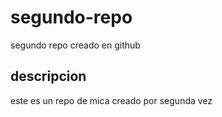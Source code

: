# segundo-repo
segundo repo creado en github
## descripcion
este es un repo de mica creado por segunda vez 
